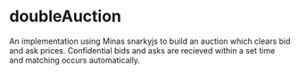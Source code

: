 # doubleAuction
An implementation using Minas snarkyjs to build an auction which clears bid and ask prices. Confidential bids and asks are recieved within a set time and matching occurs automatically. 
